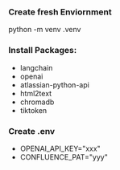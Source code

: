 ### Create fresh Enviornment
python -m venv .venv         

### Install Packages:
* langchain
* openai
* atlassian-python-api
* html2text
* chromadb
* tiktoken

### Create .env
* OPENAI_API_KEY="xxx"
* CONFLUENCE_PAT="yyy"